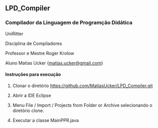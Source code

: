 ## LPD_Compiler

### Compilador da Linguagem de Programção Didática


UniRitter

Disciplina de Compiladores

Professor e Mestre Roger Krolow

Aluno Matias Ucker {matias.ucker@gmail.com}



#### Instruções para execução
1. Clonar o diretório https://github.com/MatiasUcker/LPD_Compiler.git

2. Abrir a IDE Eclipse

3. Menu File / Import / Projects from Folder or Archive selecionando o diretório clone.

4. Executar a classe MainPPR.java


